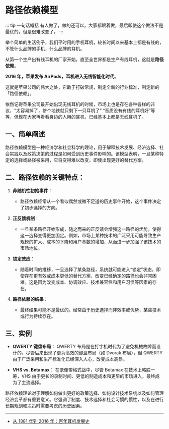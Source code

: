 # 路径依赖模型

::: tip 一句话概括
有人做了，做的还可以，大家都跟着做，最后即使这个做法不是最优的，但是很难改变了。
:::

举个简单的生活例子，我们平时用的手机耳机，较长时间以来基本上都是有线的，不管什么品牌的手机，什么品牌的耳机。

从第一个生产出有线耳机的厂家开始，直至全世界都是生产有线耳机，这就是**路径依赖**。

**2016 年，苹果发布 AirPods，耳机进入无线智能化时代**。

这就是苹果公司的伟大之处，它敢于打破常规，制定全新的行业标准，制定新的「路径依赖」。

依然记得苹果公司最开始出现无线耳机的时候，市场上也是存在各种各样的非议，“太容易掉了，挤个地铁就只剩下一只耳机了” “音质没有有线的耳机好”等等，但现在大家再看看身边的人用的耳机，已经基本上都是无线耳机了。

## 一、简单阐述

路径依赖模型是一种经济学和社会科学的理论，用于解释技术发展、经济选择、社会实践以及政策决策的过程是如何受到历史事件影响的。该模型表明，一旦某种特定的选择或路径被采用，它将变得难以改变，即使出现更好的替代方案。

## 二、路径依赖的关键特点：

1. **非随机性初始事件**：

   - 路径依赖经常从一个看似偶然或微不足道的历史事件开始，这个事件决定了初步选择的方向。

2. **正反馈机制**：

   - 一旦某条路径开始形成，随之而来的正反馈会增强这一路径的优势，使得这一选择变得更加固定。例如，市场上某种技术的广泛采用可能导致生产规模的扩大、成本的下降和用户基数的增加，从而进一步加强了该技术的市场地位。

3. **锁定效应**：

   - 随着时间的推移，一旦选择了某条路径，系统就可能进入“锁定”状态，即使存在更有效或成本更低的替代方案，改变已经确定的路径也会非常困难。这是因为改变成本、协调效应、技术兼容性和用户习惯等因素的存在。

4. **路径依赖的结果**：
   - 最终结果可能不是最优的。经常由于历史选择而非效率或优势，某些技术或行为持续存在。

## 三、实例

- **QWERTY 键盘布局**：
  QWERTY 布局是在打字机时代为了避免机械故障而设计的。尽管后来出现了更为高效的键盘布局（如 Dvorak 布局），但 QWERTY 由于广泛采用和生产标准化已经深入人心，改变成本高昂。

- **VHS vs. Betamax**：
  在录像带格式战中，尽管 Betamax 在技术上略胜一筹，VHS 由于更长的录制时间、更低的制造成本和更早的市场进入，最终成为了主流选择。

路径依赖理论对于理解如何做出更好的政策选择、如何设计技术系统以及如何管理经济变革都有重要意义。它强调了制度、技术选择和社会习惯的惯性，以及在进行长期规划和决策时需要考虑的历史因素。

---

- [从 1881 年到 2016 年：百年耳机发展史](https://zhuanlan.zhihu.com/p/49265288)
